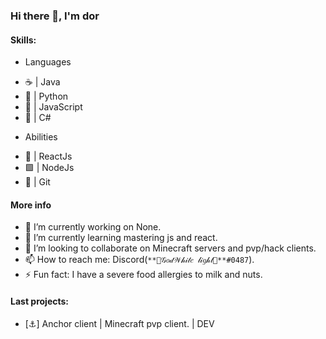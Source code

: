 ### Hi there 👋, I'm dor

#### Skills:
 * Languages
  - ☕ | Java
  - 🐍 | Python
  - 📄 | JavaScript
  - 🍵 | C#
 * Abilities
  - 🔷 | ReactJs
  - 🟩 | NodeJs
  - 📍 | Git

#### More info
- 🔭 I’m currently working on None.
- 🌱 I’m currently learning mastering js and react.
- 👯 I’m looking to collaborate on Minecraft servers and pvp/hack clients.
- 📫 How to reach me: Discord(`**💎𝒢𝑜𝒹𝒲𝒽𝒾𝓉𝑒 𝓁𝒾𝑔𝒽𝓉💎**#0487`).
- ⚡ Fun fact: I have a severe food allergies to milk and nuts.

#### Last projects:
 - [⚓] Anchor client | Minecraft pvp client. | DEV
